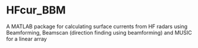 # HFcur_BBM
A MATLAB package for calculating surface currents from HF radars using Beamforming, Beamscan (direction finding using beamforming) and MUSIC for a linear array
